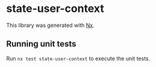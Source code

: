 # state-user-context

This library was generated with [Nx](https://nx.dev).

## Running unit tests

Run `nx test state-user-context` to execute the unit tests.
